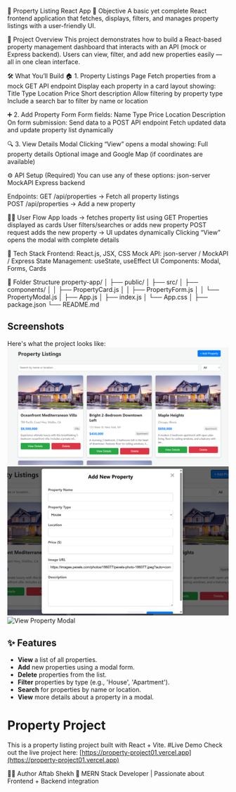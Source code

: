 🏡 Property Listing React App
📌 Objective
A basic yet complete React frontend application that fetches, displays, filters, and manages property listings with a user-friendly UI.

🚀 Project Overview
This project demonstrates how to build a React-based property management dashboard that interacts with an API (mock or Express backend).
Users can view, filter, and add new properties easily — all in one clean interface.

🛠️ What You’ll Build
🏠 1. Property Listings Page
Fetch properties from a mock GET API endpoint
Display each property in a card layout showing:
Title
Type
Location
Price
Short description
Allow filtering by property type
Include a search bar to filter by name or location

➕ 2. Add Property Form
Form fields:
Name
Type
Price
Location
Description
On form submission:
Send data to a POST API endpoint
Fetch updated data and update property list dynamically

🔍 3. View Details Modal
Clicking “View” opens a modal showing:
Full property details
Optional image and Google Map (if coordinates are available)

⚙️ API Setup (Required)
You can use any of these options:
json-server
MockAPI
Express backend

Endpoints:
GET  /api/properties   → Fetch all property listings  
POST /api/properties   → Add a new property

👨‍💻 User Flow
App loads → fetches property list using GET
Properties displayed as cards
User filters/searches or adds new property
POST request adds the new property → UI updates dynamically
Clicking “View” opens the modal with complete details

🧩 Tech Stack
Frontend: React.js, JSX, CSS
Mock API: json-server / MockAPI / Express
State Management: useState, useEffect
UI Components: Modal, Forms, Cards

📂 Folder Structure
property-app/
│
├── public/
│
├── src/
│   ├── components/
│   │   ├── PropertyCard.js
│   │   ├── PropertyForm.js
│   │   └── PropertyModal.js
│   ├── App.js
│   ├── index.js
│   └── App.css
│
├── package.json
└── README.md


## Screenshots
Here's what the project looks like:
![Home Page](screenshots/home-page.png)
![Add Property Modal](screenshots/add-modal.png)
![View Property Modal](screenshot/view-property.png)

## ✨ Features
* **View** a list of all properties.
* **Add** new properties using a modal form.
* **Delete** properties from the list.
* **Filter** properties by type (e.g., 'House', 'Apartment').
* **Search** for properties by name or location.
* **View** more details about a property in a modal.


# Property Project
This is a property listing project built with React + Vite.
#Live Demo
Check out the live project here: [https://property-project01.vercel.app](https://property-project01.vercel.app)

👨‍💻 Author
Aftab Shekh
💼 MERN Stack Developer | Passionate about Frontend + Backend integration
